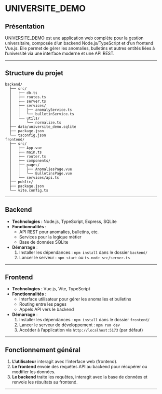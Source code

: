 # UNIVERSITE_DEMO

## Présentation

UNIVERSITE_DEMO est une application web complète pour la gestion universitaire, composée d’un backend Node.js/TypeScript et d’un frontend Vue.js. Elle permet de gérer les anomalies, bulletins et autres entités liées à l’université via une interface moderne et une API REST.

---

## Structure du projet

```
backend/
  ├── src/
  │   ├── db.ts
  │   ├── routes.ts
  │   ├── server.ts
  │   ├── services/
  │   │   ├── anomalyService.ts
  │   │   └── bulletinService.ts
  │   └── utils/
  │       └── normalize.ts
  ├── data/universite_demo.sqlite
  ├── package.json
  └── tsconfig.json
frontend/
  ├── src/
  │   ├── App.vue
  │   ├── main.ts
  │   ├── router.ts
  │   ├── components/
  │   ├── pages/
  │   │   ├── AnomaliesPage.vue
  │   │   └── BulletinsPage.vue
  │   └── services/api.ts
  ├── public/
  ├── package.json
  └── vite.config.ts
```

---

## Backend

- **Technologies** : Node.js, TypeScript, Express, SQLite
- **Fonctionnalités** :
  - API REST pour anomalies, bulletins, etc.
  - Services pour la logique métier
  - Base de données SQLite
- **Démarrage** :
  1. Installer les dépendances : `npm install` dans le dossier `backend/`
  2. Lancer le serveur : `npm start` ou `ts-node src/server.ts`

---

## Frontend

- **Technologies** : Vue.js, Vite, TypeScript
- **Fonctionnalités** :
  - Interface utilisateur pour gérer les anomalies et bulletins
  - Routing entre les pages
  - Appels API vers le backend
- **Démarrage** :
  1. Installer les dépendances : `npm install` dans le dossier `frontend/`
  2. Lancer le serveur de développement : `npm run dev`
  3. Accéder à l’application via `http://localhost:5173` (par défaut)

---

## Fonctionnement général

1. **L’utilisateur** interagit avec l’interface web (frontend).
2. **Le frontend** envoie des requêtes API au backend pour récupérer ou modifier les données.
3. **Le backend** traite les requêtes, interagit avec la base de données et renvoie les résultats au frontend.

---

